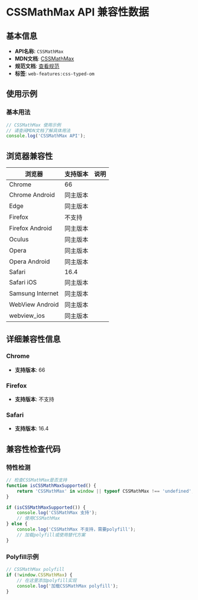 # CSSMathMax API 兼容性数据

## 基本信息

- **API名称**: `CSSMathMax`
- **MDN文档**: [CSSMathMax](https://developer.mozilla.org/docs/Web/API/CSSMathMax)
- **规范文档**: [查看规范](https://drafts.css-houdini.org/css-typed-om/#cssmathmax)
- **标签**: `web-features:css-typed-om`

## 使用示例

### 基本用法

```javascript
// CSSMathMax 使用示例
// 请查阅MDN文档了解具体用法
console.log('CSSMathMax API');
```

## 浏览器兼容性

| 浏览器 | 支持版本 | 说明 |
|--------|----------|------|
| Chrome | 66 |  |
| Chrome Android | 同主版本 |  |
| Edge | 同主版本 |  |
| Firefox | 不支持 |  |
| Firefox Android | 同主版本 |  |
| Oculus | 同主版本 |  |
| Opera | 同主版本 |  |
| Opera Android | 同主版本 |  |
| Safari | 16.4 |  |
| Safari iOS | 同主版本 |  |
| Samsung Internet | 同主版本 |  |
| WebView Android | 同主版本 |  |
| webview_ios | 同主版本 |  |

## 详细兼容性信息

### Chrome

- **支持版本**: 66

### Firefox

- **支持版本**: 不支持

### Safari

- **支持版本**: 16.4

## 兼容性检查代码

### 特性检测

```javascript
// 检查CSSMathMax是否支持
function isCSSMathMaxSupported() {
    return 'CSSMathMax' in window || typeof CSSMathMax !== 'undefined';
}

if (isCSSMathMaxSupported()) {
    console.log('CSSMathMax 支持');
    // 使用CSSMathMax
} else {
    console.log('CSSMathMax 不支持，需要polyfill');
    // 加载polyfill或使用替代方案
}
```

### Polyfill示例

```javascript
// CSSMathMax polyfill
if (!window.CSSMathMax) {
    // 在这里添加polyfill实现
    console.log('加载CSSMathMax polyfill');
}
```

